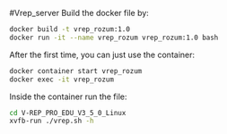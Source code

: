 #Vrep_server
 Build the docker file by:
```bash
docker build -t vrep_rozum:1.0
docker run -it --name vrep_rozum vrep_rozum:1.0 bash
```
After the first time, you can just use the container:
```bash
docker container start vrep_rozum
docker exec -it vrep_rozum
```
Inside the container run the file:
```bash
cd V-REP_PRO_EDU_V3_5_0_Linux
xvfb-run ./vrep.sh -h
```